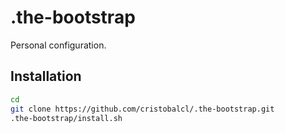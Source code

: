 # .the-bootstrap
Personal configuration.

## Installation

```bash
cd
git clone https://github.com/cristobalcl/.the-bootstrap.git
.the-bootstrap/install.sh
```
